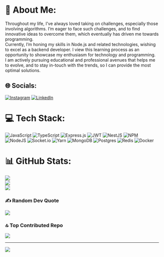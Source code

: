 # 💫 About Me:
Throughout my life, I've always loved taking on challenges, especially those involving algorithms. I’m eager to face such challenges, and to find innovative ideas to overcome them, which eventually has driven me towards programming.<br>Currently, I’m honing my skills in Node.js and related technologies, wishing to excel as a backend developer. I view this learning process as an opportunity to showcase my enthusiasm for technology and programming.<br>I am actively pursuing educational and professional avenues that helps me to evolve, and to stay in-touch with the trends, so I can provide the most optimal solutions.


## 🌐 Socials:
[![Instagram](https://img.shields.io/badge/Instagram-%23E4405F.svg?logo=Instagram&logoColor=white)](https://instagram.com/__amirneon__) [![LinkedIn](https://img.shields.io/badge/LinkedIn-%230077B5.svg?logo=linkedin&logoColor=white)](https://linkedin.com/in/amirneon) 

# 💻 Tech Stack:
![JavaScript](https://img.shields.io/badge/javascript-%23323330.svg?style=for-the-badge&logo=javascript&logoColor=%23F7DF1E) ![TypeScript](https://img.shields.io/badge/typescript-%23007ACC.svg?style=for-the-badge&logo=typescript&logoColor=white) ![Express.js](https://img.shields.io/badge/express.js-%23404d59.svg?style=for-the-badge&logo=express&logoColor=%2361DAFB) ![JWT](https://img.shields.io/badge/JWT-black?style=for-the-badge&logo=JSON%20web%20tokens) ![NestJS](https://img.shields.io/badge/nestjs-%23E0234E.svg?style=for-the-badge&logo=nestjs&logoColor=white) ![NPM](https://img.shields.io/badge/NPM-%23CB3837.svg?style=for-the-badge&logo=npm&logoColor=white) ![NodeJS](https://img.shields.io/badge/node.js-6DA55F?style=for-the-badge&logo=node.js&logoColor=white) ![Socket.io](https://img.shields.io/badge/Socket.io-black?style=for-the-badge&logo=socket.io&badgeColor=010101) ![Yarn](https://img.shields.io/badge/yarn-%232C8EBB.svg?style=for-the-badge&logo=yarn&logoColor=white) ![MongoDB](https://img.shields.io/badge/MongoDB-%234ea94b.svg?style=for-the-badge&logo=mongodb&logoColor=white) ![Postgres](https://img.shields.io/badge/postgres-%23316192.svg?style=for-the-badge&logo=postgresql&logoColor=white) ![Redis](https://img.shields.io/badge/redis-%23DD0031.svg?style=for-the-badge&logo=redis&logoColor=white) ![Docker](https://img.shields.io/badge/docker-%230db7ed.svg?style=for-the-badge&logo=docker&logoColor=white)
# 📊 GitHub Stats:
![](https://github-readme-stats.vercel.app/api?username=amirneon&theme=dark&hide_border=false&include_all_commits=false&count_private=false)<br/>
![](https://github-readme-streak-stats.herokuapp.com/?user=amirneon&theme=dark&hide_border=false)<br/>
![](https://github-readme-stats.vercel.app/api/top-langs/?username=amirneon&theme=dark&hide_border=false&include_all_commits=false&count_private=false&layout=compact)

### ✍️ Random Dev Quote
![](https://quotes-github-readme.vercel.app/api?type=horizontal&theme=radical)

### 🔝 Top Contributed Repo
![](https://github-contributor-stats.vercel.app/api?username=amirneon&limit=5&theme=dark&combine_all_yearly_contributions=true)

---
[![](https://visitcount.itsvg.in/api?id=amirneon&icon=0&color=0)](https://visitcount.itsvg.in)

<!-- Proudly created with GPRM ( https://gprm.itsvg.in ) -->
